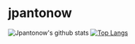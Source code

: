 # jpantonow

![Jpantonow's github stats](https://github-readme-stats.vercel.app/api?username=jpantonow&show_icons=true&theme=gotham)
[![Top Langs](https://github-readme-stats.vercel.app/api/top-langs/?username=jpantonow)](https://github.com/jpantonow/github-readme-stats)
